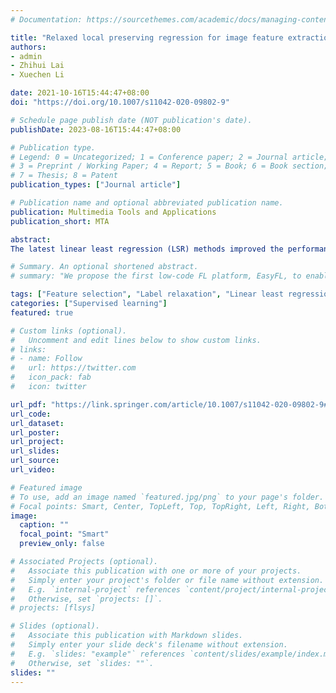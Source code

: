 ```yaml
---
# Documentation: https://sourcethemes.com/academic/docs/managing-content/

title: "Relaxed local preserving regression for image feature extraction"
authors: 
- admin
- Zhihui Lai
- Xuechen Li

date: 2021-10-16T15:44:47+08:00
doi: "https://doi.org/10.1007/s11042-020-09802-9"

# Schedule page publish date (NOT publication's date).
publishDate: 2023-08-16T15:44:47+08:00

# Publication type.
# Legend: 0 = Uncategorized; 1 = Conference paper; 2 = Journal article;
# 3 = Preprint / Working Paper; 4 = Report; 5 = Book; 6 = Book section;
# 7 = Thesis; 8 = Patent
publication_types: ["Journal article"]

# Publication name and optional abbreviated publication name.
publication: Multimedia Tools and Applications
publication_short: MTA

abstract: 
The latest linear least regression (LSR) methods improved the performance of image feature extraction effectively by relaxing strict zero-one labels as slack forms. However, these methods have the following three disadvantages: 1) LSR-based methods are sensitive to the noises and may lose effectiveness in feature extraction task; 2) they only focus on the global structures of data, but ignore locality which is important to improve the performance; 3) they suffer from the small-class problem, which means the number of projections learned by methods is limited by the number of classes. To address these problems, we propose a novel method called Relaxed Local Preserving Regression (RLPR) for image feature extraction. By incorporating the relaxed label matrix and similarity graph-based regularization term, RLPR can not only explore the latent structure information of data, but also solve the small-class problem. In order to enhance the robustness to noises, we further proposed an extended version of RLPR based on l2, 1-norm, termed as ERLPR. The experimental results on image databases consistently show that the recognition rates of RLPR and ERLPR are superior to the compared methods and can achieve 98% in normal cases. Especially, even on the corrupted databases, the proposed methods can also achieve the classification accuracy of more than 58%.

# Summary. An optional shortened abstract.
# summary: "We propose the first low-code FL platform, EasyFL, to enable users with various levels of expertise to experiment and prototype FL applications with little coding. We achieve this goal while ensuring great flexibility and extensibility for customization by unifying simple API design, modular design, and granular training flow abstraction. Besides, EasyFL expedites distributed training by 1.5x."

tags: ["Feature selection", "Label relaxation", "Linear least regression (LSR)", "Manifold learning"]
categories: ["Supervised learning"]
featured: true

# Custom links (optional).
#   Uncomment and edit lines below to show custom links.
# links:
# - name: Follow
#   url: https://twitter.com
#   icon_pack: fab
#   icon: twitter

url_pdf: "https://link.springer.com/article/10.1007/s11042-020-09802-9#citeas"
url_code: 
url_dataset:
url_poster:
url_project:
url_slides:
url_source:
url_video:

# Featured image
# To use, add an image named `featured.jpg/png` to your page's folder. 
# Focal points: Smart, Center, TopLeft, Top, TopRight, Left, Right, BottomLeft, Bottom, BottomRight.
image:
  caption: ""
  focal_point: "Smart"
  preview_only: false

# Associated Projects (optional).
#   Associate this publication with one or more of your projects.
#   Simply enter your project's folder or file name without extension.
#   E.g. `internal-project` references `content/project/internal-project/index.md`.
#   Otherwise, set `projects: []`.
# projects: [flsys]

# Slides (optional).
#   Associate this publication with Markdown slides.
#   Simply enter your slide deck's filename without extension.
#   E.g. `slides: "example"` references `content/slides/example/index.md`.
#   Otherwise, set `slides: ""`.
slides: ""
---
```

